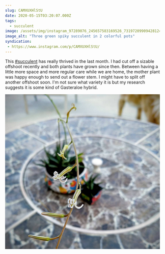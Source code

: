 ```yaml
---
slug: CAMXUXHlStU
date: 2020-05-15T03:20:07.000Z
tags: 
  - succulent
image: /assets/img/instagram_97289076_245657583169526_7319720990942812411_n_17900829622470151.jpg
image_alt: "Three green spiky succulent in 2 colorful pots"
syndication:
 - https://www.instagram.com/p/CAMXUXHlStU/
---
```


This [#succulent](/posts/tags/succulent) has really thrived in the last month. I had cut off a sizable offshoot recently and both plants have grown since then. Between having a little more space and more regular care while we are home, the mother plant was happy enough to send out a flower stem. I might have to split off another offshoot soon. I'm not sure what variety it is but my research suggests it is some kind of Gasteraloe hybrid.

![closeup of stem with small white flowers with the spiky succulents far in the background.](/assets/img/instagram_97572054_241088073645404_8802363953546494425_n_17916275437420346.jpg)
